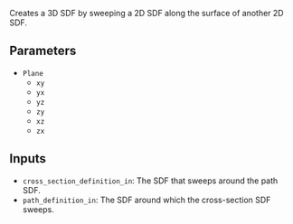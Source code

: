 Creates a 3D SDF by sweeping a 2D SDF along the surface of another 2D SDF.

## Parameters

* `Plane`
  * `xy`
  * `yx`
  * `yz`
  * `zy`
  * `xz`
  * `zx`

## Inputs

* `cross_section_definition_in`:  The SDF that sweeps around the path SDF.
* `path_definition_in`:  The SDF around which the cross-section SDF sweeps.